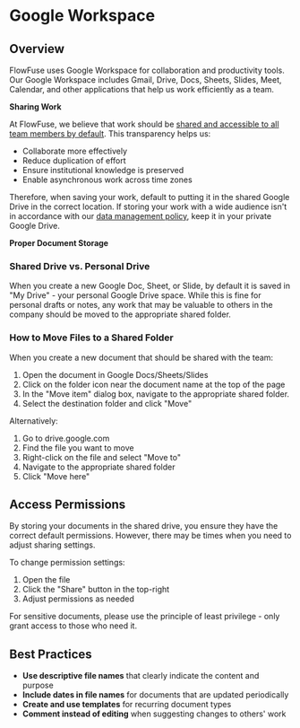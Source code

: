 # Google Workspace

## Overview

FlowFuse uses Google Workspace for collaboration and productivity tools. Our Google Workspace includes Gmail, Drive, Docs, Sheets, Slides, Meet, Calendar, and other applications that help us work efficiently as a team.

**Sharing Work**

At FlowFuse, we believe that work should be [shared and accessible to all team members by default](https://flowfuse.com/handbook/company/security/data-management/). This transparency helps us:

* Collaborate more effectively  
* Reduce duplication of effort  
* Ensure institutional knowledge is preserved  
* Enable asynchronous work across time zones

Therefore, when saving your work, default to putting it in the shared Google Drive in the correct location. If storing your work with a wide audience isn't in accordance with our [data management policy](https://flowfuse.com/handbook/company/security/data-management/), keep it in your private Google Drive.

**Proper Document Storage**

### **Shared Drive vs. Personal Drive**

When you create a new Google Doc, Sheet, or Slide, by default it is saved in "My Drive" \- your personal Google Drive space. While this is fine for personal drafts or notes, any work that may be valuable to others in the company should be moved to the appropriate shared folder.

### **How to Move Files to a Shared Folder**

When you create a new document that should be shared with the team:

1. Open the document in Google Docs/Sheets/Slides  
2. Click on the folder icon near the document name at the top of the page  
3. In the "Move item" dialog box, navigate to the appropriate shared folder.  
4. Select the destination folder and click "Move"

Alternatively:

1. Go to drive.google.com  
2. Find the file you want to move  
3. Right-click on the file and select "Move to"  
4. Navigate to the appropriate shared folder  
5. Click "Move here"

## **Access Permissions**

By storing your documents in the shared drive, you ensure they have the correct default permissions. However, there may be times when you need to adjust sharing settings.

To change permission settings:

1. Open the file  
2. Click the "Share" button in the top-right  
3. Adjust permissions as needed

For sensitive documents, please use the principle of least privilege \- only grant access to those who need it.

## **Best Practices**

* **Use descriptive file names** that clearly indicate the content and purpose  
* **Include dates in file names** for documents that are updated periodically  
* **Create and use templates** for recurring document types  
* **Comment instead of editing** when suggesting changes to others' work